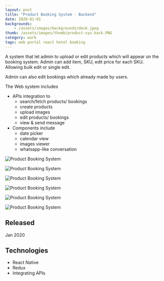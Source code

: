 ```yaml
---
layout: post
title: "Product Booking System - Backend"
date: 2020-01-01
backgrounds:
    - /assets/images/backgrounds/desk.jpeg
thumb: /assets/images/thumb/product-sys-back.PNG
category: work
tags: web portal react hotel booking
---
```


A system that let admin to upload or edit products which will appear on the booking system. Admin can add item, SKU, edit price for each SKU. Allowing bulk edit or single edit.

Admin can also edit bookings which already made by users.

The Web system includes

- APIs integration to
  - search/fetch products/ bookings
  - create products
  - upload images
  - edit products/ bookings
  - view & send message
- Components include
  - date picker
  - calendar view
  - images viewer
  - whatsapp-like conversation

![Product Booking System](/assets/images/blog/product-sys-back1.png)

![Product Booking System](/assets/images/blog/product-sys-back2.png)

![Product Booking System](/assets/images/blog/product-sys-back3.png)

![Product Booking System](/assets/images/blog/product-sys-back4.PNG)

![Product Booking System](/assets/images/blog/product-sys-back5.PNG)

![Product Booking System](/assets/images/blog/product-sys-back6.PNG)

## Released
Jan 2020

## Technologies
- React Native
- Redux
- Integrating APIs
